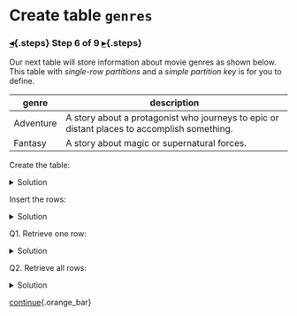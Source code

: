 <div class="top">

# Create table `genres`
### [◂](command:katapod.loadPage?step5){.steps} Step 6 of 9 [▸](command:katapod.loadPage?step7){.steps}
</div>

Our next table will store information about movie genres as shown below. This table 
with *single-row partitions* and a *simple partition key* is for you to define.

| genre     | description |
|-----------|-------------|
| Adventure |  A story about a protagonist who journeys to epic or distant places to accomplish something. |
| Fantasy   |  A story about magic or supernatural forces. | 

Create the table:
<details>
  <summary>Solution</summary>

```
CREATE TABLE genres (
  genre TEXT,
  description TEXT,
  PRIMARY KEY ((genre))
);
```

</details>

Insert the rows:
<details>
  <summary>Solution</summary>

```
INSERT INTO genres (genre, description) 
VALUES ('Adventure', 'A story about a protagonist who journeys to epic or distant places to accomplish something.');
INSERT INTO genres (genre, description) 
VALUES ('Fantasy', 'A story about magic or supernatural forces.');
```

</details>

Q1. Retrieve one row:
<details>
  <summary>Solution</summary>

```
SELECT * FROM genres
WHERE genre = 'Fantasy';
```

</details>

Q2. Retrieve all rows:
<details>
  <summary>Solution</summary>

```
SELECT * FROM genres;
```

</details>

[continue](command:katapod.loadPage?step7){.orange_bar}
